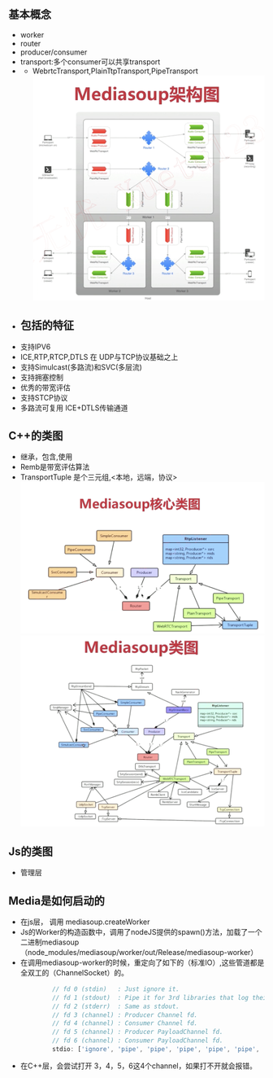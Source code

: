 ## 基本概念
- worker
- router
- producer/consumer
- transport:多个consumer可以共享transport
- - WebrtcTransport,PlainTtpTransport,PipeTransport
![ms.png](images%2Fms.png)
- ## 包括的特征
- 支持IPV6
- ICE,RTP,RTCP,DTLS 在 UDP与TCP协议基础之上
- 支持Simulcast(多路流)和SVC(多层流)
- 支持拥塞控制
- 优秀的带宽评估
- 支持STCP协议
- 多路流可复用 ICE+DTLS传输通道
## C++的类图
- 继承，包含,使用
- Remb是带宽评估算法
-  TransportTuple 是个三元组,<本地，远端，协议>
![c++_mediasoup.png](images%2Fc%2B%2B_mediasoup.png)
![ms_c++2.png](images%2Fms_c%2B%2B2.png)
## Js的类图
- 管理层


## Media是如何启动的
- 在js层， 调用 mediasoup.createWorker
- Js的Worker的构造函数中，调用了nodeJS提供的spawn()方法，加载了一个二进制mediasoup（node_modules/mediasoup/worker/out/Release/mediasoup-worker）
- 在调用mediasoup-worker的时候，重定向了如下的（标准IO）,这些管道都是全双工的（ChannelSocket）的。
```js
            // fd 0 (stdin)   : Just ignore it.
            // fd 1 (stdout)  : Pipe it for 3rd libraries that log their own stuff.
            // fd 2 (stderr)  : Same as stdout.
            // fd 3 (channel) : Producer Channel fd.
            // fd 4 (channel) : Consumer Channel fd.
            // fd 5 (channel) : Producer PayloadChannel fd.
            // fd 6 (channel) : Consumer PayloadChannel fd.
            stdio: ['ignore', 'pipe', 'pipe', 'pipe', 'pipe', 'pipe', 'pipe']
```
- 在C++层，会尝试打开 3，4，5，6这4个channel，如果打不开就会报错。